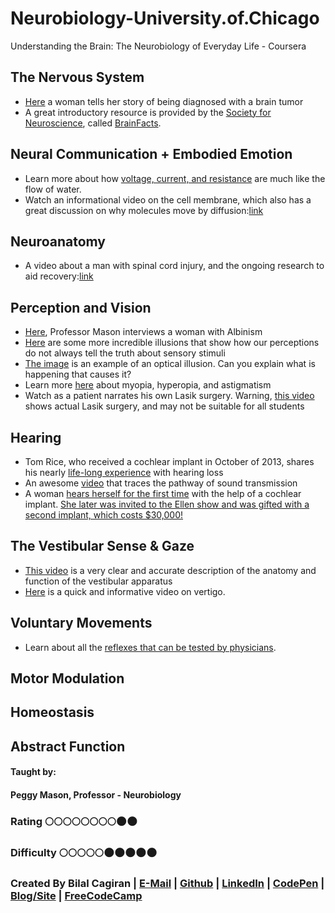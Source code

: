 # Neurobiology-University.of.Chicago
Understanding the Brain: The Neurobiology of Everyday Life - Coursera

## The Nervous System
* [Here](https://youtu.be/cGv3Jj37jJc) a woman tells her story of being diagnosed with a brain tumor
* A great introductory resource is provided by the [Society for Neuroscience](http://www.sfn.org/), called [BrainFacts](http://www.brainfacts.org/).
## Neural Communication + Embodied Emotion
* Learn more about how [voltage, current, and resistance](https://learn.sparkfun.com/tutorials/voltage-current-resistance-and-ohms-law/all) are much like the flow of water.
* Watch an informational video on the cell membrane, which also has a great discussion on why molecules move by diffusion:[link](http://www.youtube.com/embed/moPJkCbKjBs)
## Neuroanatomy
* A video about a man with spinal cord injury, and the ongoing research to aid recovery:[link](http://www.brainfacts.org/Diseases-Disorders/Injury/Articles/2005/Searching-for-Answers-Spinal-Cord-Injury)
## Perception and Vision
* [Here](https://youtu.be/_1oYdE-usfI), Professor Mason interviews a woman with Albinism
* [Here](https://youtu.be/bz7hj_YC3j0) are some more incredible illusions that show how our perceptions do not always tell the truth about sensory stimuli
* [The image](https://d3c33hcgiwev3.cloudfront.net/imageAssetProxy.v1/iCJpYYGXEeaQkhKk4jYr6Q_1096f6a51bcda9b174edc6e1650c4592_IDo0lDH.gif?expiry=1492128000000&hmac=pdJfiY25X9dmevFiuZCci1DJNXbQ6isbTtpl6mjtGS0) is an example of an optical illusion. Can you explain what is happening that causes it?
* Learn more [here](https://youtu.be/yQ4rDNOX7So) about myopia, hyperopia, and astigmatism
* Watch as a patient narrates his own Lasik surgery. Warning, [this video](https://youtu.be/TBfAuvOPjeg) shows actual Lasik surgery, and may not be suitable for all students
## Hearing
* Tom Rice, who received a cochlear implant in October of 2013, shares his nearly [life-long experience](https://youtu.be/ajMyYcBV8Os) with hearing loss
* An awesome [video](https://youtu.be/PeTriGTENoc) that traces the pathway of sound transmission
* A woman [hears herself for the first time](https://www.youtube.com/watch?v=LsOo3jzkhYA&feature=youtu.be) with the help of a cochlear implant. [She later was invited to the Ellen show and was gifted with a second implant, which costs $30,000!](https://www.youtube.com/watch?v=fp4usWroDew)
## The Vestibular Sense & Gaze
* [This video](https://youtu.be/dSHnGO9qGsE) is a very clear and accurate description of the anatomy and function of the vestibular apparatus
* [Here](https://youtu.be/eeCn7Pj4nZ4) is a quick and informative video on vertigo.
## Voluntary Movements
* Learn about all the [reflexes that can be tested by physicians](https://www.youtube.com/watch?v=cYOnWQHxJts).
## Motor Modulation
## Homeostasis
## Abstract Function

#### Taught by: 
#### Peggy Mason, Professor - Neurobiology

### Rating :full_moon::full_moon::full_moon::full_moon::full_moon::full_moon::full_moon::full_moon::new_moon::new_moon:
### Difficulty :full_moon::full_moon::full_moon::full_moon::full_moon::new_moon::new_moon::new_moon::new_moon::new_moon:

### Created By Bilal Cagiran | [E-Mail](mailto:bcagiran@hotmail.com) | [Github](https://github.com/extwiii/) | [LinkedIn](https://linkedin.com/in/bilalcagiran) | [CodePen](http://codepen.io/extwiii/) | [Blog/Site](http://bilalcagiran.com) | [FreeCodeCamp](https://www.freecodecamp.com/extwiii) 
